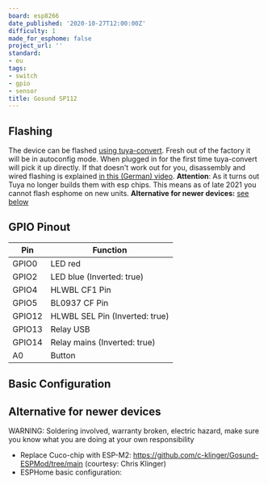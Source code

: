 ```yaml
---
board: esp8266
date_published: '2020-10-27T12:00:00Z'
difficulty: 1
made_for_esphome: false
project_url: ''
standard:
- eu
tags:
- switch
- gpio
- sensor
title: Gosund SP112
---
```


## Flashing

The device can be flashed [using tuya-convert](/guides/tuya-convert). Fresh out of the factory it will be in autoconfig mode. When plugged in for the first time tuya-convert will pick it up directly.
If that doesn't work out for you, disassembly and wired flashing is explained [in this (German) video](https://www.youtube.com/watch?v=hfYFB1UENTQ).
**Attention**: As it turns out Tuya no longer builds them with esp chips. This means as of late 2021 you cannot flash esphome on new units.
**Alternative for newer devices:** [see below](#alternative-for-newer-devices)

## GPIO Pinout

| Pin    | Function                       |
| ------ | ------------------------------ |
| GPIO0  | LED red                        |
| GPIO2  | LED blue (Inverted: true)      |
| GPIO4  | HLWBL CF1 Pin                  |
| GPIO5  | BL0937 CF Pin                  |
| GPIO12 | HLWBL SEL Pin (Inverted: true) |
| GPIO13 | Relay USB                      |
| GPIO14 | Relay mains (Inverted: true)   |
| A0     | Button                         |

## Basic Configuration

## Alternative for newer devices

WARNING: Soldering involved, warranty broken, electric hazard, make sure you know what you are doing at your own responsibility
- Replace Cuco-chip with ESP-M2: https://github.com/c-klinger/Gosund-ESPMod/tree/main (courtesy: Chris Klinger)
- ESPHome basic configuration: